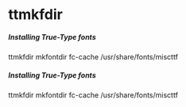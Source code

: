 # ttmkfdir

##### Installing True-Type fonts

   ttmkfdir  mkfontdir fc-cache /usr/share/fonts/miscttf

##### Installing True-Type fonts

   ttmkfdir  mkfontdir fc-cache /usr/share/fonts/miscttf
